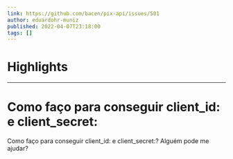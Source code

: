 ```yaml
---
link: https://github.com/bacen/pix-api/issues/501
author: eduardohr-muniz
published: 2022-04-07T23:18:00
tags: []
---
```

# Highlights


---
# Como faço para conseguir  client_id: e client_secret:
Como faço para conseguir client_id: e client_secret:? Alguém pode me ajudar?